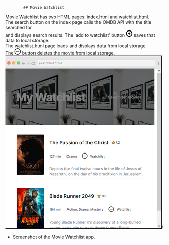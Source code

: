 			## Movie Watchlist
Movie Watchlist has two HTML pages: index.html and watchlist.html.\
The search button on the index page calls the OMDB API with the title searched for\
and displays search results.
The 'add to watchlist' button <img src="/images/plussign.png" height="20px" /> saves that data to local storage.\
The watchlist.html page loads and displays data from local storage.\
The <img src="/images/minussign.png" height="20px" /> button deletes the movie from local storage.\
![](https://github.com/dlwub/Movie-Watchlist/blob/main/images/Movie%20Watchlist%20.png)\
* Screenshot of the Movie Watchlist app.
